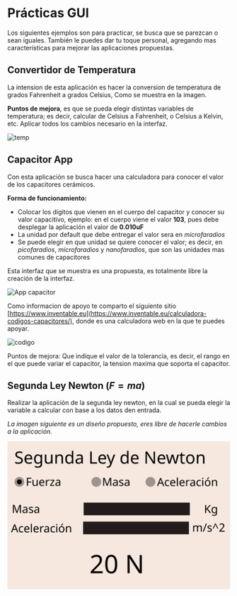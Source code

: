 # Prácticas GUI

Los siguientes ejemplos son para practicar, se busca que se parezcan o sean iguales. También le puedes dar tu toque personal, agregando mas características para mejorar las aplicaciones propuestas.

## Convertidor de Temperatura

La intension de esta aplicación es hacer la conversion de temperatura de grados Fahrenheit a grados Celsius, Como se muestra en la imagen.

**Puntos de mejora**, es que se pueda elegir distintas variables de temperatura; es decir, calcular de Celsius a Fahrenheit, o Celsius a Kelvin, etc. Aplicar todos los cambios necesario en la interfaz.

![temp](https://files.realpython.com/media/17_8_tk_temp_converter_win10.8e1ebad492b9.jpg)


## Capacitor App

Con esta aplicación se busca hacer una calculadora para conocer el valor de los capacitores cerámicos.

**Forma de funcionamiento:**

- Colocar los dígitos que vienen en el cuerpo del capacitor y conocer su valor capacitivo, ejemplo: en el cuerpo viene el valor **103**, pues debe desplegar la aplicación el valor de **0.010uF**
- La unidad por default que debe entregar el valor sera en *microfaradios*
- Se puede elegir en que unidad se quiere conocer el valor; es decir, en *picofaradios*, *microfaradios* y *nanofaradios*, que son las unidades mas comunes de capacitores

Esta interfaz que se muestra es una propuesta, es totalmente libre la creación de la interfaz.

![App capacitor](https://raw.githubusercontent.com/jalmx89/Capacitor_Calculator/master/imgs/ds1.png)

Como informacion de apoyo te comparto el siguiente sitio [https://www.inventable.eu](https://www.inventable.eu/calculadora-codigos-capacitores/), donde es una calculadora web en la que te puedes apoyar.

![codigo](https://www.inventable.eu/wp-content/uploads/2018/02/capacitores_tipos_codigos.png)

Puntos de mejora: Que indique el valor de la tolerancia, es decir, el rango en el que puede variar el capacitor, la tension maxima que soporta el capacitor.

## Segunda Ley Newton ($F=ma$)

Realizar la aplicación de la segunda ley newton, en la cual se pueda elegir la variable a calcular con base a los datos den entrada.

*La imagen siguiente es un diseño propuesto, eres libre de hacerle cambios a la aplicación.*

![app newton](img/app_Ley_opt.svg)


